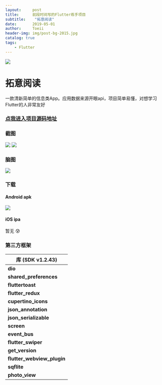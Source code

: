 ```yaml
---
layout:     post
title:      前段时间写的Flutter练手项目
subtitle:    "拓意阅读"
date:       2019-05-01
author:     Toeii
header-img: img/post-bg-2015.jpg
catalog: true
tags:
    - Flutter
---
```



![](https://img-blog.csdnimg.cn/20190311121618554.png)
# 拓意阅读

一款清新简单的信息类App。应用数据来源开眼api，项目简单易懂，对想学习Flutter的人非常友好

### [点我进入项目源码地址](https://github.com/toeii/FlutterExampleApp_ExtensionRead)

### 截图
<img src="https://github.com/toeii/FlutterExampleApp_ExtensionRead/blob/master/images/app_fotojet_01.jpg" />
<img src="https://github.com/toeii/FlutterExampleApp_ExtensionRead/blob/master/images/app_fotojet_02.jpg" />

### 脑图
<img src="https://github.com/toeii/FlutterExampleApp_ExtensionRead/blob/master/images/flutter_extension_read_egg.jpg" />

### 下载
#### Android apk
<img src="https://github.com/toeii/FlutterExampleApp_ExtensionRead/blob/master/images/apk_download_code.png" />

#### iOS ipa
暂无 :cold_sweat:

### 第三方框架

| 库 (SDK v1.2.43)          |
| -------------------------- |
| **dio**                    |
| **shared_preferences**     |
| **fluttertoast**           |
| **flutter_redux**          |
| **cupertino_icons**        |
| **json_annotation**        |
| **json_serializable**      |
| **screen**                 |
| **event_bus**              |
| **flutter_swiper**         |
| **get_version**            |
| **flutter_webview_plugin** |
| **sqflite**                |
| **photo_view**             |


